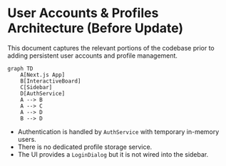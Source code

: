 # User Accounts & Profiles Architecture (Before Update)

This document captures the relevant portions of the codebase prior to adding persistent user accounts and profile management.

```mermaid
graph TD
    A[Next.js App]
    B[InteractiveBoard]
    C[Sidebar]
    D[AuthService]
    A --> B
    A --> C
    A --> D
    B --> D
```

* Authentication is handled by `AuthService` with temporary in-memory users.
* There is no dedicated profile storage service.
* The UI provides a `LoginDialog` but it is not wired into the sidebar.

